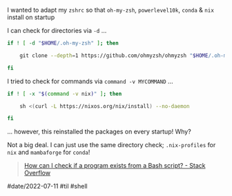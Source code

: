 I wanted to adapt my `zshrc` so that `oh-my-zsh`, `powerlevel10k`, `conda` & `nix` install on startup

I can check for directories via `-d` ...

```zsh
if ! [ -d "$HOME/.oh-my-zsh" ]; then

    git clone --depth=1 https://github.com/ohmyzsh/ohmyzsh "$HOME/.oh-my-zsh"

fi
```

I tried to check for commands via `command -v MYCOMMAND` ...

```zsh
if ! [ -x "$(command -v nix)" ]; then

    sh <(curl -L https://nixos.org/nix/install) --no-daemon

fi
```

... however, this reinstalled the packages on every startup!  Why?

Not a big deal.  I can just use the same directory check; `.nix-profiles` for `nix` and `mambaforge` for `conda`!

> [How can I check if a program exists from a Bash script? - Stack Overflow](https://stackoverflow.com/questions/592620/how-can-i-check-if-a-program-exists-from-a-bash-script)

#date/2022-07-11
#til
#shell
